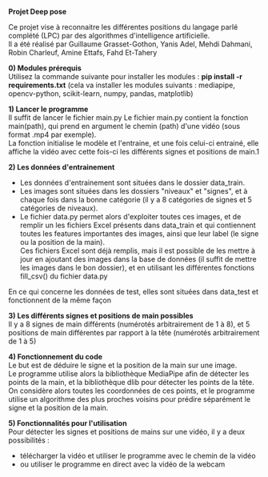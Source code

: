 **Projet Deep pose**  

Ce projet vise à reconnaitre les différentes positions du langage parlé complété (LPC) par des algorithmes d'intelligence artificielle.  
Il a été réalisé par Guillaume Grasset-Gothon, Yanis Adel, Mehdi Dahmani, Robin Charleuf, Amine Ettafs, Fahd Et-Tahery

**0) Modules prérequis**  
Utilisez la commande suivante pour installer les modules : **pip install -r requirements.txt** (cela va installer les modules suivants : mediapipe, opencv-python, scikit-learn, numpy, pandas, matplotlib)  

**1) Lancer le programme**  
Il suffit de lancer le fichier main.py
Le fichier main.py contient la fonction main(path), qui prend en argument le chemin (path) d'une vidéo (sous format .mp4 par exemple).  
La fonction initialise le modèle et l'entraine, et une fois celui-ci entrainé, elle affiche la vidéo avec cette fois-ci les différents signes et positions de main.1  

**2) Les données d'entrainement**  
- Les données d'entrainement sont situées dans le dossier data_train.  
- Les images sont situées dans les dossiers "niveaux" et "signes", et à chaque fois dans la bonne catégorie (il y a 8 catégories de signes et 5 catégories de niveaux).  
- Le fichier data.py permet alors d'exploiter toutes ces images, et de remplir un les fichiers Excel présents dans data_train et qui contiennent toutes les features importantes des images, ainsi que leur label (le signe ou la position de la main).  
Ces fichiers Excel sont déjà remplis, mais il est possible de les mettre à jour en ajoutant des images dans la base de données (il suffit de mettre les images dans le bon dossier), et en utilisant les différentes fonctions fill_csv() du fichier data.py     

En ce qui concerne les données de test, elles sont situées dans data_test et fonctionnent de la même façon  

**3) Les différents signes et positions de main possibles**  
Il y a 8 signes de main différents (numérotés arbitrairement de 1 à 8), et 5 positions de main différentes par rapport à la tête (numérotés arbitrairement de 1 à 5)  

**4) Fonctionnement du code**  
Le but est de déduire le signe et la position de la main sur une image.  
Le programme utilise alors la bibliothèque MediaPipe afin de détecter les points de la main, et la bibliothèque dlib pour détecter les points de la tête.  
On considère alors toutes les coordonnées de ces points, et le programme utilise un algorithme des plus proches voisins pour prédire séparément le signe et la position de la main.  

**5) Fonctionnalités pour l'utilisation**  
Pour détecter les signes et positions de mains sur une vidéo, il y a deux possibilités :  
- télécharger la vidéo et utiliser le programme avec le chemin de la vidéo  
- ou utiliser le programme en direct avec la vidéo de la webcam  


